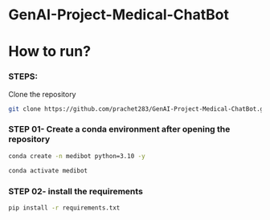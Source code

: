 # GenAI-Project-Medical-ChatBot


# How to run?
### STEPS:

Clone the repository

```bash
git clone https://github.com/prachet283/GenAI-Project-Medical-ChatBot.git
```

### STEP 01- Create a conda environment after opening the repository

```bash
conda create -n medibot python=3.10 -y
```

```bash
conda activate medibot
```

### STEP 02- install the requirements
``` bash
pip install -r requirements.txt
```

